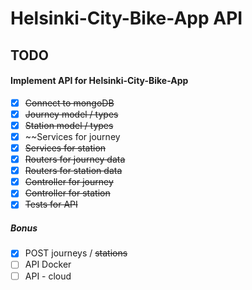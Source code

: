 # Helsinki-City-Bike-App API

## TODO

#### Implement API for Helsinki-City-Bike-App

- [x] ~~Connect to mongoDB~~
- [x] ~~Journey model / types~~
- [x] ~~Station model / types~~
- [x] ~~Services for journey
- [x] ~~Services for station~~
- [x] ~~Routers for journey data~~
- [x] ~~Routers for station data~~
- [x] ~~Controller for journey~~
- [x] ~~Controller for station~~
- [x] ~~Tests for API~~

##### Bonus

- [x] POST journeys / ~~stations~~
- [ ] API Docker
- [ ] API - cloud
